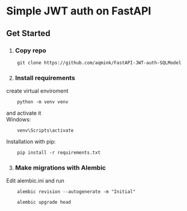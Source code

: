 # Simple JWT auth on FastAPI

## Get Started
1) ### Copy repo <br/>
```
    git clone https://github.com/aqmink/FastAPI-JWT-auth-SQLModel
```
2) ### Install requirements <br/>
create virtual enviroment
```
    python -m venv venv
```
and activate it <br/>
Windows: <br/>
```
    venv\Scripts\activate
```
Installation with pip: 
```
    pip install -r requirements.txt
```
3) ### Make migrations with Alembic <br/>
Edit alembic.ini and run
```
    alembic revision --autogenerate -m "Initial"
```
```
    alembic upgrade head
```
